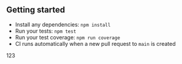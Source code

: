 ## Getting started

- Install any dependencies: `npm install`
- Run your tests: `npm test`
- Run your test coverage: `npm run coverage`
- CI runs automatically when a new pull request to `main` is created

123